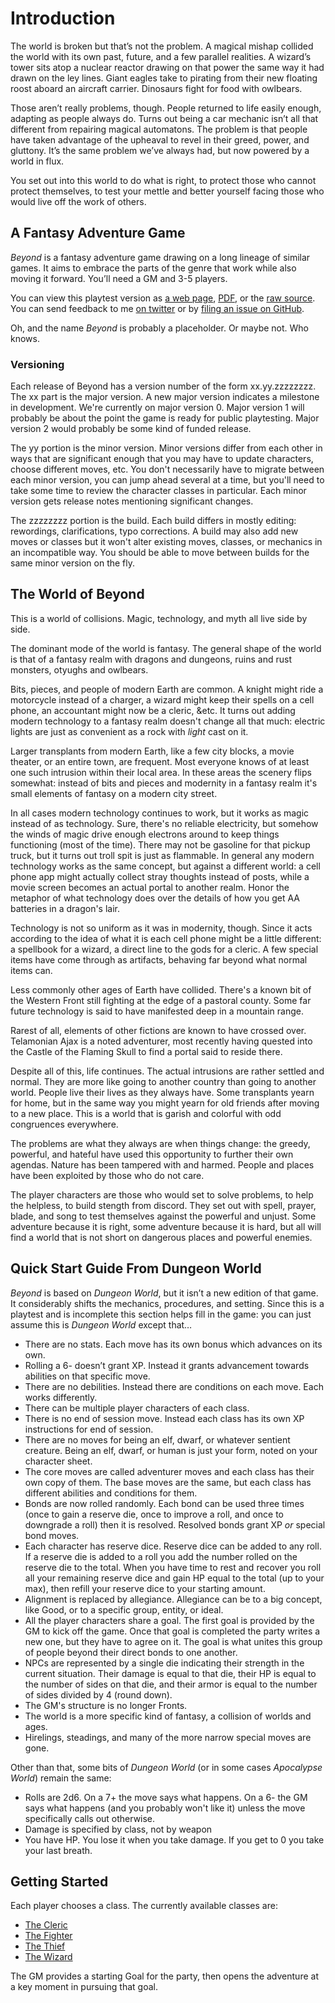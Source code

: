 # Introduction

The world is broken but that’s not the problem. A magical mishap collided the
world with its own past, future, and a few parallel realities. A wizard’s tower
sits atop a nuclear reactor drawing on that power the same way it had drawn on
the ley lines. Giant eagles take to pirating from their new floating roost
aboard an aircraft carrier. Dinosaurs fight for food with owlbears.

Those aren’t really problems, though. People returned to life easily enough,
adapting as people always do. Turns out being a car mechanic isn’t all that
different from repairing magical automatons. The problem is that people have
taken advantage of the upheaval to revel in their greed, power, and gluttony.
It’s the same problem we’ve always had, but now powered by a world in flux.

You set out into this world to do what is right, to protect those who cannot
protect themselves, to test your mettle and better yourself facing those who
would live off the work of others.

## A Fantasy Adventure Game

_Beyond_ is a fantasy adventure game drawing on a long lineage of similar
games. It aims to embrace the parts of the genre that work while also moving it
forward. You’ll need a GM and 3-5 players.

You can view this playtest version as [a web
page](http://www.latorra.org/beyond/), [PDF](/release/Beyond.pdf), or the [raw
source](https://github.com/Sagelt/beyond/). You can send feedback to me [on
twitter](https://twitter.com/olde_fortran) or by [filing an issue on
GitHub](https://github.com/Sagelt/beyond/issues/new/choose).

Oh, and the name _Beyond_ is probably a placeholder. Or maybe not. Who knows.

### Versioning

Each release of Beyond has a version number of the form xx.yy.zzzzzzzz. The xx
part is the major version. A new major version indicates a milestone in
development. We're currently on major version 0. Major version 1 will probably
be about the point the game is ready for public playtesting. Major version 2
would probably be some kind of funded release.

The yy portion is the minor version. Minor versions differ from each other in
ways that are significant enough that you may have to update characters, choose
different moves, etc. You don't necessarily have to migrate between each minor
version, you can jump ahead several at a time, but you'll need to take some
time to review the character classes in particular. Each minor version gets
release notes mentioning significant changes.

The zzzzzzzz portion is the build. Each build differs in mostly editing:
rewordings, clarifications, typo corrections. A build may also add new moves or
classes but it won't alter existing moves, classes, or mechanics in an
incompatible way. You should be able to move between builds for the same minor
version on the fly.

## The World of Beyond

This is a world of collisions. Magic, technology, and myth all live side by
side.

The dominant mode of the world is fantasy. The general shape of the world is
that of a fantasy realm with dragons and dungeons, ruins and rust monsters,
otyughs and owlbears.

Bits, pieces, and people of modern Earth are common. A knight might ride a
motorcycle instead of a charger, a wizard might keep their spells on a cell
phone, an accountant might now be a cleric, &etc. It turns out adding modern
technology to a fantasy realm doesn't change all that much: electric lights are
just as convenient as a rock with _light_ cast on it.

Larger transplants from modern Earth, like a few city blocks, a movie theater,
or an entire town, are frequent. Most everyone knows of at least one such
intrusion within their local area. In these areas the scenery flips somewhat:
instead of bits and pieces and modernity in a fantasy realm it's small elements
of fantasy on a modern city street.

In all cases modern technology continues to work, but it works as magic instead
of as technology. Sure, there's no reliable electricity, but somehow the winds
of magic drive enough electrons around to keep things functioning (most of the
time). There may not be gasoline for that pickup truck, but it turns out troll
spit is just as flammable. In general any modern technology works as the same
concept, but against a different world: a cell phone app might actually collect
stray thoughts instead of posts, while a movie screen becomes an actual portal
to another realm. Honor the metaphor of what technology does over the details
of how you get AA batteries in a dragon's lair.

Technology is not so uniform as it was in modernity, though. Since it acts
according to the idea of what it is each cell phone might be a little
different: a spellbook for a wizard, a direct line to the gods for a cleric. A
few special items have come through as artifacts, behaving far beyond what
normal items can.

Less commonly other ages of Earth have collided. There's a known bit of the
Western Front still fighting at the edge of a pastoral county. Some far future
technology is said to have manifested deep in a mountain range.

Rarest of all, elements of other fictions are known to have crossed over.
Telamonian Ajax is a noted adventurer, most recently having quested into the
Castle of the Flaming Skull to find a portal said to reside there.

Despite all of this, life continues. The actual intrusions are rather settled
and normal. They are more like going to another country than going to another
world. People live their lives as they always have. Some transplants yearn for
home, but in the same way you might yearn for old friends after moving to a new
place. This is a world that is garish and colorful with odd congruences
everywhere.

The problems are what they always are when things change: the greedy, powerful,
and hateful have used this opportunity to further their own agendas. Nature has
been tampered with and harmed. People and places have been exploited by those
who do not care.

The player characters are those who would set to solve problems, to help the
helpless, to build stength from discord. They set out with spell, prayer,
blade, and song to test themselves against the powerful and unjust. Some
adventure because it is right, some adventure because it is hard, but all will
find a world that is not short on dangerous places and powerful enemies.

## Quick Start Guide From Dungeon World

_Beyond_ is based on _Dungeon World_, but it isn’t a new edition of that game.
It considerably shifts the mechanics, procedures, and setting. Since this is a
playtest and is incomplete this section helps fill in the game:  you can just
assume this is _Dungeon World_ except that…

* There are no stats. Each move has its own bonus which advances on its own.
* Rolling a 6- doesn’t grant XP. Instead it grants advancement towards
  abilities on that specific move.
* There are no debilities. Instead there are conditions on each move. Each
  works differently.
* There can be multiple player characters of each class.
* There is no end of session move. Instead each class has its own XP
  instructions for end of session.
* There are no moves for being an elf, dwarf, or whatever sentient creature.
  Being an elf, dwarf, or human is just your form, noted on your character
  sheet.
* The core moves are called adventurer moves and each class has their own copy
  of them. The base moves are the same, but each class has different abilities
  and conditions for them.
* Bonds are now rolled randomly. Each bond can be used three times (once to
  gain a reserve die, once to improve a roll, and once to downgrade a roll)
  then it is resolved. Resolved bonds grant XP _or_ special bond moves.
* Each character has reserve dice. Reserve dice can be added to any roll. If a
  reserve die is added to a roll you add the number rolled on the reserve die
  to the total. When you have time to rest and recover you roll all your
  remaining reserve dice and gain HP equal to the total (up to your max), then
  refill your reserve dice to your starting amount.
* Alignment is replaced by allegiance. Allegiance can be to a big concept, like
  Good, or to a specific group, entity, or ideal.
* All the player characters share a goal. The first goal is provided by the GM
  to kick off the game. Once that goal is completed the party writes a new one,
  but they have to agree on it. The goal is what unites this group of people
  beyond their direct bonds to one another.
* NPCs are represented by a single die indicating their strength in the
  current situation. Their damage is equal to that die, their HP is equal to
  the number of sides on that die, and their armor is equal to the number of
  sides divided by 4 (round down).
* The GM's structure is no longer Fronts.
* The world is a more specific kind of fantasy, a collision of worlds and ages.
* Hirelings, steadings, and many of the more narrow special moves are gone.

Other than that, some bits of _Dungeon World_ (or in some cases _Apocalypse
World_) remain the same:

* Rolls are 2d6. On a 7+ the move says what happens. On a 6- the GM says what
  happens (and you probably won't like it) unless the move specifically calls
  out otherwise.
* Damage is specified by class, not by weapon
* You have HP. You lose it when you take damage. If you get to 0 you take your
  last breath.

## Getting Started

Each player chooses a class. The currently available classes are:

* [The Cleric](#the-cleric)
* [The Fighter](#the-fighter)
* [The Thief](#the-thief)
* [The Wizard](#the-wizard)

The GM provides a starting Goal for the party, then opens the adventure at a
key moment in pursuing that goal.

